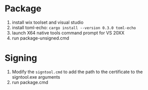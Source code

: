 # Package

1. install wix toolset and visual studio
2. install toml-echo: `cargo install --version 0.3.0 toml-echo`
3. launch X64 native tools command prompt for VS 20XX
4. run package-unsigned.cmd

# Signing

1. Modify the `signtool.cmd` to add the path to the certificate to the signtool.exe arguments
2. run package.cmd
